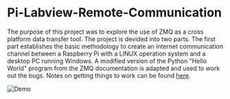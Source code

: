 # Pi-Labview-Remote-Communication
The purpose of this project was to explore the use of ZMQ as a cross platform data transfer tool. The project is devided into two parts. The first part establishes the basic methodology to create an internet communication channel between a Raspberry Pi with a LINUX operation system and a desktop PC running Windows. A modified version of the Python "Hello World" program from the ZMQ documentation is adapted and used to work out the bugs. Notes on getting things to work can be found [here](DOC/ZeroMQ_Pi-PC_Client-Server_Python.pdf).
      
![Demo](IMG/ZMQ_Pi-PC_Demo.gif)
